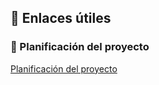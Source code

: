 ## 🔗 Enlaces útiles

### 📅 Planificación del proyecto  
[Planificación del proyecto](https://docs.google.com/spreadsheets/d/13vKHgGVMD1WBEFt1ho1OBM6lf9lKytXMc8XvURlM5R8/edit?gid=0#gid=0)
